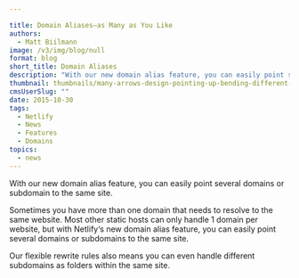 ```yaml
---

title: Domain Aliases–as Many as You Like
authors:
  - Matt Biilmann
image: /v3/img/blog/null
format: blog
short_title: Domain Aliases
description: "With our new domain alias feature, you can easily point several domains or subdomain to the same site. "
thumbnail: thumbnails/many-arrows-design-pointing-up-bending-different-directions-33958385.jpg
cmsUserSlug: ""
date: 2015-10-30
tags:
  - Netlify
  - News
  - Features
  - Domains
topics:
  - news
---
```


With our new domain alias feature, you can easily point several domains or subdomain to the same site.

Sometimes you have more than one domain that needs to resolve to the same website. Most other static hosts can only handle 1 domain per website, but with Netlify‘s new domain alias feature, you can easily point several domains or subdomains to the same site.

Our flexible rewrite rules also means you can even handle different subdomains as folders within the same site.
